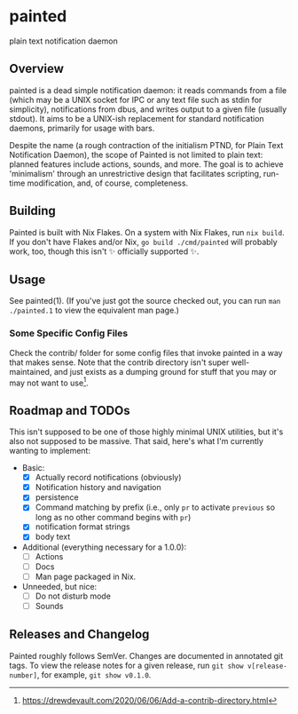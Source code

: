 # painted
plain text notification daemon

## Overview
painted is a dead simple notification daemon: it reads commands from a file
(which may be a UNIX socket for IPC or any text file such as stdin for
simplicity), notifications from dbus, and writes output to a given file (usually
stdout). It aims to be a UNIX-ish replacement for standard notification daemons,
primarily for usage with bars.

Despite the name (a rough contraction of the initialism PTND, for Plain Text
Notification Daemon), the scope of Painted is not limited to plain text: planned
features include actions, sounds, and more. The goal is to achieve 'minimalism'
through an unrestrictive design that facilitates scripting, run-time
modification, and, of course, completeness.

## Building
Painted is built with Nix Flakes. On a system with Nix Flakes, run `nix build`.
If you don't have Flakes and/or Nix, `go build ./cmd/painted` will probably
work, too, though this isn't :sparkles: officially supported :sparkles:.

## Usage
See painted(1). (If you've just got the source checked out, you can run `man
./painted.1` to view the equivalent man page.)

### Some Specific Config Files
Check the contrib/ folder for some config files that invoke painted in a way
that makes sense. Note that the contrib directory isn't super well-maintained,
and just exists as a dumping ground for stuff that you may or may not want to
use[^1].

## Roadmap and TODOs
This isn't supposed to be one of those highly minimal UNIX utilities, but it's
also not supposed to be massive. That said, here's what I'm currently wanting to
implement:

- Basic:
  - [x] Actually record notifications (obviously)
  - [x] Notification history and navigation
  - [x] persistence
  - [x] Command matching by prefix (i.e., only `pr` to activate `previous` so
        long as no other command begins with `pr`)
  - [x] notification format strings
  - [x] body text
- Additional (everything necessary for a 1.0.0):
  - [ ] Actions
  - [ ] Docs
  - [ ] Man page packaged in Nix.
- Unneeded, but nice:
  - [ ] Do not disturb mode
  - [ ] Sounds

[^1]: https://drewdevault.com/2020/06/06/Add-a-contrib-directory.html

## Releases and Changelog
Painted roughly follows SemVer. Changes are documented in annotated git tags. To
view the release notes for a given release, run `git show v[release-number]`,
for example, `git show v0.1.0`.
